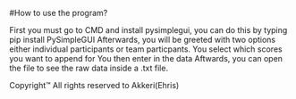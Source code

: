 #How to use the program?

First you must go to CMD and install pysimplegui, you can do this by typing pip install PySimpleGUI
Afterwards, you will be greeted with two options either individual participants or team particpants. 
You select which scores you want to append for
You then enter in the data 
Aftwards, you can open the file to see the raw data inside a .txt file. 


Copyright™ All rights reserved to Akkeri(Ehris)

